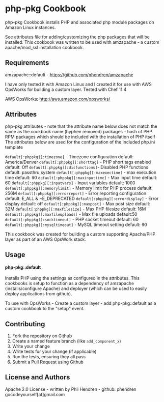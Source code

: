 php-pkg Cookbook
================

php-pkg Cookbook installs PHP and associated php module packages on Amazon Linux instances. 

See attributes file for adding/customizing the php packages that will be installed. This cookbook was written to be used with amzapache - a custom apache/mod_ssl installation cookbook.

Requirements
------------
amzapache::default - https://github.com/phendren/amzapache

I have only tested it with Amazon Linux and I created it for use with AWS OpsWorks for building a custom layer.
Tested with Chef 11.4

AWS OpsWorks: http://aws.amazon.com/opsworks/

Attributes
----------
php-pkg attributes - note that the attribute name below does not match the same as the cookbook name (hyphen removed)
packages - hash of PHP RPM packages which should be included with the installation of PHP itself
The attributes below are used for the configuration of the included php.ini template

`default[:phppkg][:timezone]` - Timezone configuration default: America/Denver
`default[:phppkg][:shorttag]` - PHP short tags enabled default: Off
`default[:phppkg][:disfunctions]`- Disabled PHP functions default: passthru,system
`default[:phppkg][:maxexectime]` - max execution time default: 60
`default[:phppkg][:maxinputtime]` - Max input time default: 60
`default[:phppkg][:inputvars]` - Input variables default: 1000
`default[:phppkg][:memorylimit]` - Memory limit for PHP process default: 256M
`default[:phppkg][:errorreport]` - Error reporting configuration default: E_ALL & ~E_DEPRECATED
`default[:phppkg][:errordisplay]` - Error display default: off
`default[:phppkg][:maxpost]` - Max post size default: 32M
`default[:phppkg][:maxfilesize]` - Max PHP filesize default: 16M
`default[:phppkg][:maxfileuploads]` - Max file uploads default:50
`default[:phppkg][:socktimeout]` - PHP socket timeout default: 60
`default[:phppkg][:mysqltimeout]` - MySQL timeout setting default: 60


This cookbook was created for building a custom supporting Apache/PHP layer as part of an AWS OpsWork stack.

Usage
-----
#### php-pkg::default
Installs PHP using the settings as configured in the attributes. This cookbooks is setup to function as a dependency of 
amzapache (installs/configure Apache) and deployer (which can be used to easily deploy applications from github).

To use with OpsWorks - Create a custom layer - add php-pkg::default as a custom cookbook to the "setup" event.

Contributing
------------

1. Fork the repository on Github
2. Create a named feature branch (like `add_component_x`)
3. Write your change
4. Write tests for your change (if applicable)
5. Run the tests, ensuring they all pass
6. Submit a Pull Request using Github

License and Authors
-------------------
Apache 2.0 License - written by Phil Hendren - github: phendren
gocodeyourself[at]gmail.com


